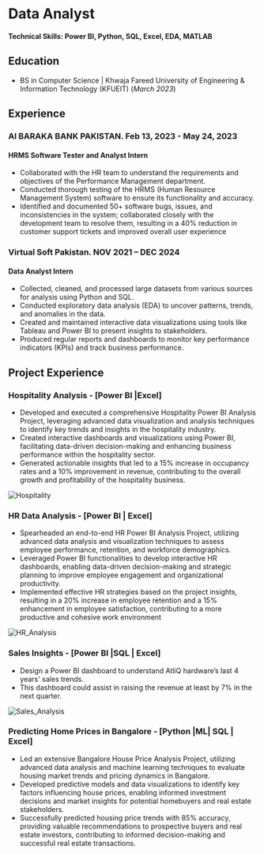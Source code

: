 # Data Analyst

#### Technical Skills: Power BI, Python, SQL, Excel, EDA, MATLAB

## Education
- BS in Computer Science | Khwaja Fareed University of Engineering & Information Technology (KFUEIT) (_March 2023_)
  
## Experience

### Al BARAKA BANK PAKISTAN.				Feb 13, 2023 - May 24, 2023
#### HRMS Software Tester and Analyst Intern
- 	Collaborated with the HR team to understand the requirements and objectives of the Performance Management department.
- 	Conducted thorough testing of the HRMS (Human Resource Management System) software to ensure its functionality and accuracy. 
- 	Identified and documented 50+ software bugs, issues, and inconsistencies in the system; collaborated closely with the development team to resolve them, resulting in a 40% reduction in customer support tickets and improved overall user experience	 
	 
### Virtual Soft Pakistan.  								                         NOV 2021 – DEC 2024
#### Data Analyst Intern
- 	Collected, cleaned, and processed large datasets from various sources for analysis using Python and SQL.
- 	Conducted exploratory data analysis (EDA) to uncover patterns, trends, and anomalies in the data. 
- 	Created and maintained interactive data visualizations using tools like Tableau and Power BI to present insights to stakeholders.
-   Produced regular reports and dashboards to monitor key performance indicators (KPIs) and track business performance.

## Project Experience
 
### Hospitality Analysis - [Power BI |Excel]                                                               
- 	Developed and executed a comprehensive Hospitality Power BI Analysis Project, leveraging advanced data visualization and analysis techniques to identify key trends and insights in the hospitality industry.
- 	Created interactive dashboards and visualizations using Power BI, facilitating data-driven decision-making and enhancing business performance within the hospitality sector.
- 	Generated actionable insights that led to a 15% increase in occupancy rates and a 10% improvement in revenue, contributing to the overall growth and profitability of the hospitality business.
   
![Hospitality](https://github.com/githubhaseeb/Haseeb_Safdar_Portfolio/assets/98270092/b1c2e220-4351-4d3e-bae0-933f84dbce2f)

### HR Data Analysis - [Power BI | Excel]	 	                                                                    	                                
- 	Spearheaded an end-to-end HR Power BI Analysis Project, utilizing advanced data analysis and visualization techniques to assess employee performance, retention, and workforce demographics. 
- 	Leveraged Power BI functionalities to develop interactive HR dashboards, enabling data-driven decision-making and strategic planning to improve employee engagement and organizational productivity.
- 	Implemented effective HR strategies based on the project insights, resulting in a 20% increase in employee retention and a 15% enhancement in employee satisfaction, contributing to a more productive and cohesive work environment
  
  ![HR_Analysis](https://github.com/githubhaseeb/Haseeb_Safdar_Portfolio/assets/98270092/449ecbcd-c98b-4659-808a-51dad9915ca8)


### Sales Insights - [Power BI |SQL | Excel]                                                                                                                  
- 	Design a Power BI dashboard to understand AtliQ hardware’s last 4 years' sales trends.
- 	This dashboard could assist in raising the revenue at least by 7% in the next quarter.

![Sales_Analysis](https://github.com/githubhaseeb/Haseeb_Safdar_Portfolio/assets/98270092/e368b1cd-734a-4346-ab35-f3f7da4bbc02)


### Predicting Home Prices in Bangalore - [Python |ML| SQL | Excel]

- Led an extensive Bangalore House Price Analysis Project, utilizing advanced data analysis and machine learning techniques to evaluate housing market trends and pricing dynamics in Bangalore.
- 	Developed predictive models and data visualizations to identify key factors influencing house prices, enabling informed investment decisions and market insights for potential homebuyers and real estate stakeholders.
- 	Successfully predicted housing price trends with 85% accuracy, providing valuable recommendations to prospective buyers and real estate investors, contributing to informed decision-making and successful real estate transactions. 

